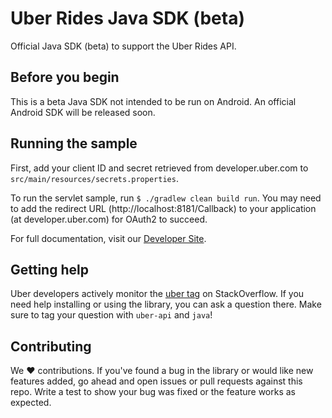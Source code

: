 # Uber Rides Java SDK (beta)

Official Java SDK (beta) to support the Uber Rides API.

## Before you begin

This is a beta Java SDK not intended to be run on Android. An official Android SDK will be released soon.

## Running the sample

First, add your client ID and secret retrieved from developer.uber.com to `src/main/resources/secrets.properties`.

To run the servlet sample, run `$ ./gradlew clean build run`. You may need to add the redirect URL (http://localhost:8181/Callback) to your application (at developer.uber.com) for OAuth2 to succeed.

For full documentation, visit our [Developer Site](https://developer.uber.com/v1/endpoints/).

## Getting help

Uber developers actively monitor the [uber tag](http://stackoverflow.com/questions/tagged/uber-api) on StackOverflow. If you need help installing or using the library, you can ask a question there.  Make sure to tag your question with `uber-api` and `java`!

## Contributing

We :heart: contributions. If you've found a bug in the library or would like new features added, go ahead and open issues or pull requests against this repo.  Write a test to show your bug was fixed or the feature works as expected.